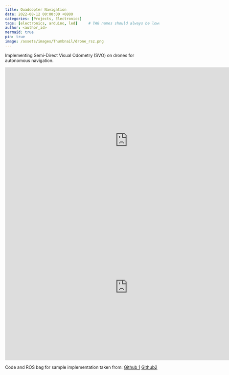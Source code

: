 ```yaml
---
title: Quadcopter Navigation 
date: 2022-08-12 00:00:00 +0800
categories: [Projects, Electronics]
tags: [electronics, arduino, led]     # TAG names should always be lowercase
author: <author_id>
mermaid: true
pin: true
image: /assets/images/Thumbnail/drone_rsz.png
---
```


Implementing Semi-Direct Visual Odometry (SVO) on drones for autonomous navigation.

<iframe width="800" height="480" src="https://youtube.com/embed/UMo89byXeQk" frameborder="0" allowfullscreen></iframe>


<iframe width="800" height="480" src="https://youtube.com/embed/ftDED7YHEFA" frameborder="0" allowfullscreen></iframe>

Code and ROS bag for sample implementation taken from: 
[Github 1](https://github.com/uzh-rpg/rpg_svo)
[Github2](https://github.com/uzh-rpg/rpg_svo_pro_open)

